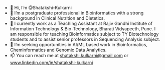 - 👋 Hi, I’m @Shatakshi-Kulkarni
- 🧪 I’m a postgraduate professional in Bioinformatics with a strong background in Clinical Nutrition and Dietetics.
- 🌱 I currently work as a Teaching Assistant at Rajiv Gandhi Institute of Information Technology & Bio-Technology, Bharati Vidyapeeth, Pune. I am responsible for teaching Bioinformatics subject to TY Biotechnology students and to assist senior professors in Sequencing Analysis subject. 
- 🧬 I’m seeking opportunities in AI/ML based work in Bioinformatics, Cheminformatics and Genomic Data Analytics.
- 📫 You can reach me at shatakshi.kulkarni@gmail.com or www.linkedin.com/in/shatakshi-kulkarni


<!---
Shatakshi-Kulkarni/Shatakshi-Kulkarni is a ✨ special ✨ repository because its `README.md` (this file) appears on your GitHub profile.
You can click the Preview link to take a look at your changes.
--->
